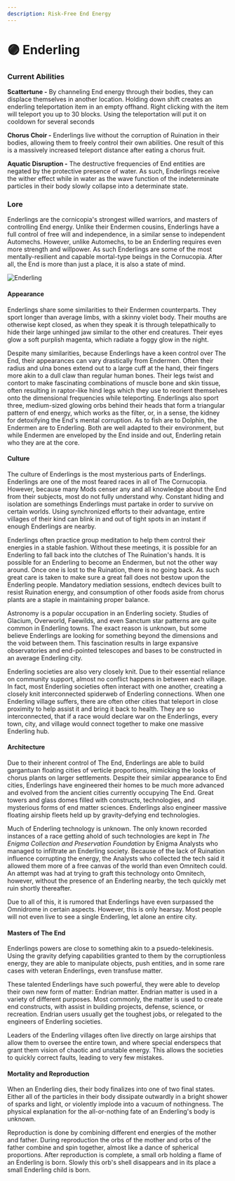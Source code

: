 ```yaml
---
description: Risk-Free End Energy
---
```


# 🟣 Enderling

### Current Abilities

**Scattertune -** By channeling End energy through their bodies, they can displace themselves in another location. Holding down shift creates an enderling teleportation item in an empty offhand. Right clicking with the item will teleport you up to 30 blocks. Using the teleportation will put it on cooldown for several seconds

**Chorus Choir -** Enderlings live without the corruption of Ruination in their bodies, allowing them to freely control their own abilities. One result of this is a massively increased teleport distance after eating a chorus fruit.

**Aquatic Disruption -** The destructive frequencies of End entities are negated by the protective presence of water. As such, Enderlings receive the wither effect while in water as the wave function of the indeterminate particles in their body slowly collapse into a determinate state.

### Lore

Enderlings are the cornicopia's strongest willed warriors, and masters of controlling End energy. Unlike their Endermen cousins, Enderlings have a full control of free will and independence, in a similar sense to independent Automechs. However, unlike Automechs, to be an Enderling requires even more strength and willpower. As such Enderlings are some of the most mentally-resilient and capable mortal-type beings in the Cornucopia. After all, the End is more than just a place, it is also a state of mind.

![Enderling](../../../.gitbook/assets/enderlin.png)

#### Appearance

Enderlings share some similarities to their Endermen counterparts. They sport longer than average limbs, with a skinny violet body. Their mouths are otherwise kept closed, as when they speak it is through telepathically to hide their large unhinged jaw similar to the other end creatures. Their eyes glow a soft purplish magenta, which radiate a foggy glow in the night.

Despite many similarities, because Enderlings have a keen control over The End, their appearances can vary drastically from Endermen. Often their radius and ulna bones extend out to a large cuff at the hand, their fingers more akin to a dull claw than regular human bones. Their legs twist and contort to make fascinating combinations of muscle bone and skin tissue, often resulting in raptor-like hind legs which they use to reorient themselves onto the dimensional frequencies while teleporting. Enderlings also sport three, medium-sized glowing orbs behind their heads that form a triangular pattern of end energy, which works as the filter, or, in a sense, the kidney for detoxifying the End's mental corruption. As to fish are to Dolphin, the Endermen are to Enderling. Both are well adapted to their environment, but while Endermen are enveloped by the End inside and out, Enderling retain who they are at the core.

#### Culture

The culture of Enderlings is the most mysterious parts of Enderlings. Enderlings are one of the most feared races in all of The Cornucopia. However, because many Mods censer any and all knowledge about the End from their subjects, most do not fully understand why. Constant hiding and isolation are somethings Enderlings must partake in order to survive on certain worlds. Using synchronized efforts to their advantage, entire villages of their kind can blink in and out of tight spots in an instant if enough Enderlings are nearby.

Enderlings often practice group meditation to help them control their energies in a stable fashion. Without these meetings, it is possible for an Enderling to fall back into the clutches of The Ruination's hands. It is possible for an Enderling to become an Endermen, but not the other way around. Once one is lost to the Ruination, there is no going back. As such great care is taken to make sure a great fall does not bestow upon the Enderling people. Mandatory mediation sessions, endtech devices built to resist Ruination energy, and consumption of other foods aside from chorus plants are a staple in maintaining proper balance.

Astronomy is a popular occupation in an Enderling society. Studies of Glacium, Overworld, Faewilds, and even Sanctum star patterns are quite common in Enderling towns. The exact reason is unknown, but some believe Enderlings are looking for something beyond the dimensions and the void between them. This fascination results in large expansive observatories and end-pointed telescopes and bases to be constructed in an average Enderling city.

Enderling societies are also very closely knit. Due to their essential reliance on community support, almost no conflict happens in between each village. In fact, most Enderling societies often interact with one another, creating a closely knit interconnected spiderweb of Enderling connections. When one Enderling village suffers, there are often other cities that teleport in close proximity to help assist it and bring it back to health. They are so interconnected, that if a race would declare war on the Enderlings, every town, city, and village would connect together to make one massive Enderling hub.

#### Architecture

Due to their inherent control of The End, Enderlings are able to build gargantuan floating cities of verticle proportions, mimicking the looks of chorus plants on larger settlements. Despite their similar appearance to End cities, Enderlings have engineered their homes to be much more advanced and evolved from the ancient cities currently occupying The End. Great towers and glass domes filled with constructs, technologies, and mysterious forms of end matter sciences. Enderlings also engineer massive floating airship fleets held up by gravity-defying end technologies.

Much of Enderling technology is unknown. The only known recorded instances of a race getting ahold of such technologies are kept in _The Enigma Collection and Preservation Foundation_ by Enigma Analysts who managed to infiltrate an Enderling society. Because of the lack of Ruination influence corrupting the energy, the Analysts who collected the tech said it allowed them more of a free canvas of the world than even Omnitech could. An attempt was had at trying to graft this technology onto Omnitech, however, without the presence of an Enderling nearby, the tech quickly met ruin shortly thereafter.

Due to all of this, it is rumored that Enderlings have even surpassed the Omnidrome in certain aspects. However, this is only hearsay. Most people will not even live to see a single Enderling, let alone an entire city.

#### Masters of The End

Enderlings powers are close to something akin to a psuedo-telekinesis. Using the gravity defying capabilities granted to them by the corruptionless energy, they are able to manipulate objects, push entities, and in some rare cases with veteran Enderlings, even transfuse matter.

These talented Enderlings have such powerful, they were able to develop their own new form of matter: Endrian matter. Endrian matter is used in a variety of different purposes. Most commonly, the matter is used to create end constructs, with assist in building projects, defense, science, or recreation. Endrian users usually get the toughest jobs, or relegated to the engineers of Enderling societies.

Leaders of the Enderling villages often live directly on large airships that allow them to oversee the entire town, and where special enderspecs that grant them vision of chaotic and unstable energy. This allows the societies to quickly correct faults, leading to very few mistakes.

#### Mortality and Reproduction

When an Enderling dies, their body finalizes into one of two final states. Either all of the particles in their body dissipate outwardly in a bright shower of sparks and light, or violently implode into a vacuum of nothingness. The physical explanation for the all-or-nothing fate of an Enderling's body is unknown.

Reproduction is done by combining different end energies of the mother and father. During reproduction the orbs of the mother and orbs of the father combine and spin together, almost like a dance of spherical proportions. After reproduction is complete, a small orb holding a flame of an Enderling is born. Slowly this orb's shell disappears and in its place a small Enderling child is born.&#x20;

